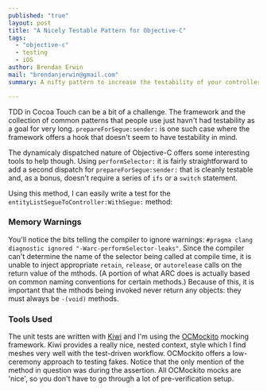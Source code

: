 ```yaml
---
published: "true"
layout: post
title: "A Nicely Testable Pattern for Objective-C"
tags: 
  - "objective-c"
  - testing
  - iOS
author: Brendan Erwin
mail: "brendanjerwin@gmail.com"
summary: A nifty pattern to increase the testability of your controllers.

---
```


TDD in Cocoa Touch can be a bit of a challenge. The framework and the collection of common patterns that people use just havn't had testability as a goal for very long. `prepareForSegue:sender:` is one such case where the framework offers a hook that doesn't seem to have testability in mind.

The dynamicaly dispatched nature of Objective-C offers some interesting tools to help though. Using `performSelector:` it is fairly straightforward to add a second dispatch for `prepareForSegue:sender:` that is cleanly testable and, as a bonus, doesn't require a series of `ifs` or a `switch` statement.

<script src="https://gist.github.com/brendanjerwin/5677203.js"></script>

Using this method, I can easily write a test for the `entityListSegueToController:WithSegue:` method:

<script src="https://gist.github.com/brendanjerwin/5677228.js"></script>

### Memory Warnings
You'll notice the bits telling the compiler to ignore warnings: `#pragma clang diagnostic ignored "-Warc-performSelector-leaks"`.
Since the compiler can't determine the name of the selector being called at compile time, it is unable to inject appropriate `retain`, `release`, or `autorelease` calls on the return value of the mthods. (A portion of what ARC does is actually based on common naming conventions for certain methods.)
Because of this, it is important that the mthods being invoked never return any objects: they must always be `-(void)` methods.

### Tools Used
The unit tests are written with [Kiwi](https://github.com/allending/Kiwi) and I'm using the [OCMockito](https://github.com/jonreid/OCMockito) mocking framework.
Kiwi provides a really nice, nested context, style which I find meshes very well with the test-driven workflow.
OCMockito offers a low-ceremony approach to testing fakes. Notice that the only mention of the method in question was during the assertion. All OCMockito mocks are 'nice', so you don't have to go through a lot of pre-verification setup.
